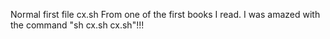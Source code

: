 Normal first file cx.sh  From one of the first books I read.  I was amazed with the command "sh cx.sh cx.sh"!!!
